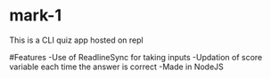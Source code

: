 # mark-1
This is a CLI quiz app hosted on repl

#Features
-Use of ReadlineSync for taking inputs 
-Updation of score variable each time the answer is correct
-Made in NodeJS
